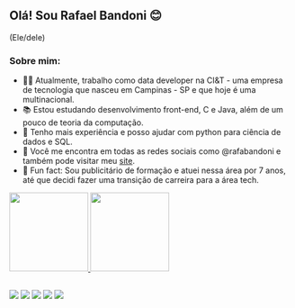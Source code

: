 ## Olá! Sou Rafael Bandoni 😊
(Ele/dele)  

### Sobre mim:
- 👨‍💻 Atualmente, trabalho como data developer na CI&T - uma empresa de tecnologia que nasceu em Campinas - SP e que hoje é uma multinacional.
- 📚 Estou estudando desenvolvimento front-end, C e Java, além de um pouco de teoria da computação.
- 🎲 Tenho mais experiência e posso ajudar com python para ciência de dados e SQL.
- 🤖 Você me encontra em todas as redes sociais como @rafabandoni e também pode visitar meu <a href="https://www.rafaelbandoni.com.br">site</a>.
- 🚀 Fun fact: Sou publicitário de formação e atuei nessa área por 7 anos, até que decidi fazer uma transição de carreira para a área tech.


<div align="left">
  <a href="https://github.com/rafabandoni">
  <img height="140em" src="https://github-readme-stats.vercel.app/api?username=rafabandoni&show_icons=true&theme=tokyonight&include_all_commits=true&count_private=true"/>
  <img height="140em" src="https://github-readme-stats.vercel.app/api/top-langs/?username=rafabandoni&layout=compact&langs_count=6&theme=tokyonight"/>
</div>
  
##
  
<div> 
  <a href = "mailto:rafagbandoni@gmail.com"><img src="https://img.shields.io/badge/-Gmail-%23333?style=for-the-badge&logo=gmail&logoColor=white" target="_blank"></a>
  <a href="https://www.linkedin.com/in/rafabandoni" target="_blank"><img src="https://img.shields.io/badge/-LinkedIn-%230077B5?style=for-the-badge&logo=linkedin&logoColor=white" target="_blank"></a> 
 	<a href="https://www.twitch.tv/rafabandoni" target="_blank"><img src="https://img.shields.io/badge/Twitch-9146FF?style=for-the-badge&logo=twitch&logoColor=white" target="_blank"></a>
  <a href="https://instagram.com/rafabandoni" target="_blank"><img src="https://img.shields.io/badge/-Instagram-%23E4405F?style=for-the-badge&logo=instagram&logoColor=white" target="_blank"></a>
  <a href="https://www.youtube.com/channel/UC88SugfWtztHIEHEaJLAyEg" target="_blank"><img src="https://img.shields.io/badge/YouTube-FF0000?style=for-the-badge&logo=youtube&logoColor=white" target="_blank"></a>
</div>
